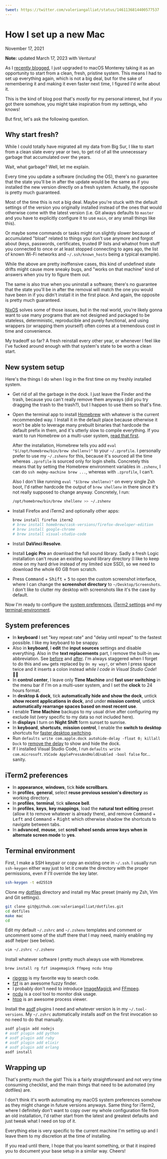 ```yaml
---
tweet: https://twitter.com/valeriangalliat/status/1461136814400577537
---
```


# How I set up a new Mac
November 17, 2021

<div class="note">

**Note:** updated March 17, 2023 with Ventura!

</div>

As I [recently blogged](yearly-hackintosh-upgrade-macos-monterey-with-opencore.html),
I just upgraded to macOS Monterey taking it as an opportunity to start
from a clean, fresh, pristine system. This means I had to set up
everything again, which is not a big deal, but for the sake of
remembering it and making it even faster next time, I figured I'd write
about it.

This is the kind of blog post that's *mostly* for my personal interest,
but if you got there somehow, you might take inspiration from my
settings, who knows!

But first, let's ask the following question.

## Why start fresh?

While I could totally have migrated all my data from Big Sur, I like
to start from a clean slate every year or two, to get rid of all the
unnecessary garbage that accumulated over the years.

Wait, what garbage? Well, let me explain.

Every time you update a software (including the OS), there's no
guarantee that the state you'll be in after the update would be the
same as if you installed the new version directly on a fresh system.
Actually, the opposite is pretty much guaranteed.

Most of the time this is not a big deal. Maybe you're stuck with the
default settings of the version you originally installed instead of
the ones that would otherwise come with the latest version (i.e. Git
always defaults to `master` and you have to explicitly configure it to
use `main`, or any small things like this).

Or maybe some commands or tasks might run slightly slower because of
accumulated "bloat" related to things you don't use anymore and forgot
about (keys, passwords, certificates, trusted IP lists and whatnot
from stuff you connected to once or at least stopped connecting to
ages ago, the list of known Wi-Fi networks and `~/.ssh/known_hosts`
being a typical example).

While the above are pretty inoffensive cases, this kind of undefined
state drifts might cause more sneaky bugs, and "works on that machine"
kind of answers when you try to figure them out.

The same is also true when you uninstall a software; there's no
guarantee that the state you'll be in after the removal will match the
one you would have been in if you didn't install it in the first place.
And again, the opposite is pretty much guaranteed.

[NixOS](https://nixos.org/) solves some of those issues, but in the real
world, you're likely gonna want to use many programs that are not
designed and packaged to be stateless, deterministic, reproducible and
purely functional, and using wrappers (or wrapping them yourself) often
comes at a tremendous cost in time and convenience.

My tradeoff so far? A fresh reinstall every other year, or whenever I
feel like I've fucked around enough with that system's state to be worth
a clean start.

## New system setup

Here's the things I do when I log in the first time on my freshly
installed system.

* Get rid of all the garbage in the dock. I just leave the Finder and
  the trash, because you can't really remove them anyways (did you try
  dragging the trash to the trash?), but I happen to use them so that's
  fine.
* Open the terminal app to install [Homebrew](https://brew.sh/) with
  whatever is the current recommended way. I Install it in the default
  place because otherwise it won't be able to leverage many prebuilt
  binaries that hardcode the default prefix in them, and it's utterly
  slow to compile everything. If you want to run Homebrew on a
  multi-user system, [read that first](homebrew-multi-user.md).

  After the installation, Homebrew tells you add `eval
  "$(/opt/homebrew/bin/brew shellenv)"` to your `~/.zprofile`. I
  personally prefer to use my `~/.zshenv` for this, because it's sourced
  all the time whereas `.zprofile` is sourced only for login shells.
  Concretely this means that by setting the Homebrew environment
  variables in `.zshenv`, I can do `ssh me@my-machine brew ...`, whereas with `.zprofile`, I can't.

  Also I don't like running `eval "$(brew shellenv)"` on every single
  Zsh boot, I'd rather hardcode the output of `brew shellenv` in there
  since it's not really supposed to change anyway. Concretely, I run:

  ```sh
  /opt/homebrew/bin/brew shellenv >> ~/.zshenv
  ```
* Install Firefox and iTerm2 and optionally other apps:

  ```sh
  brew install firefox iterm2
  # brew install homebrew/cask-versions/firefox-developer-edition
  # brew install google-chrome
  # brew install visual-studio-code
  ```
* Install **DaVinci Resolve**.
* Install **Logic Pro** an download the full sound library. Sadly a fresh
  Logic installation can't reuse an existing sound library directory (I
  like to keep mine on my hard drive instead of my limited size SSD), so
  we need to download the whole 60 GB from scratch.
* Press <kbd>Command</kbd> + <kbd>Shift</kbd> + <kbd>5</kbd> to open the
  custom screenshot interface, where I can change the **screenshot
  directory** to `~/Desktop/Screenshots`. I don't like to clutter my
  desktop with screenshots like it's the case by default.

Now I'm ready to configure the [system preferences](#system-preferences),
[iTerm2 settings](#iterm2-settings) and my [terminal-environment](#terminal-environment).

## System preferences

* In **keyboard** I set "key repeat rate" and "delay until repeat" to
  the fastest possible. I like my keyboard to be snappy.
* Also in **keyboard**, I **edit** the **input sources** settings and
  disable everything. Also in the **text replacements** part, I remove
  the built-in `omw` abbreviation. See [before](../../img/2021/11/keyboard-before.png)
  and [after](../../img/2021/11/keyboard-after.png). I'm always
  staggered when I forget to do this and `omw` gets replaced by `On my
  way!`, or when I press space twice and it inserts a colon instead
  *while I code in Visual Studio Code*! 🤦‍♀️
* In **control center**, I leave only **Time Machine** and **fast
  user switching** in the menu bar if I'm on a multi-user system, and I
  set the **clock** to 24 hours format.
* In **desktop & dock**, tick **automatically hide and show the dock**,
  untick **show recent applications in dock**, and under **mission
  control**, untick **automatically rearrange spaces based on most recent use**.
* I enable **Time Machine** backups to my usual drive after configuring
  my exclude list (very specific to my data so not included here).
* In **displays** I turn on **Night Shift** form sunset to sunrise.
* In **keyboard**, **shortcuts**, **mission control**, I enable the
  **switch to desktop** shortcuts for [faster desktop switching](../../2022/05/macos-faster-desktops-dock.md).
* Run `defaults write com.apple.dock autohide-delay -float 0; killall Dock`
  to [remove the delay](../../2022/05/macos-faster-desktops-dock.md) to
  show and hide the dock.
* If I installed Visual Studio Code, I run `defaults write
  com.microsoft.VSCode ApplePressAndHoldEnabled -bool false` for...
  sanity.

## iTerm2 preferences

* In **appearance**, **windows**, tick **hide scrollbars**.
* In **profiles**, **general**, select **reuse previous session's
  directory** as working directory.
* In **profiles**, **terminal**, tick **silence bell**.
* In **profiles**, **keys**, **key mappings**, load the **natural text
  editing** preset (allow it to remove whatever is already there), and
  remove <kbd>Command</kbd> + <kbd>Left</kbd> and <kbd>Command</kbd> +
  <kbd>Right</kbd> which otherwise shadow the shortcuts to navigate
  between tabs.
* In **advanced**, **mouse**, set **scroll wheel sends arrow keys when
  in alternate screen mode** to **yes**.

## Terminal environment

First, I make a SSH keypair or copy an existing one in `~/.ssh`. I
usually run `ssh-keygen` either way just to let it create the directory
with the proper permissions, even if I'll override the key later.

```sh
ssh-keygen -t ed25519
```

Clone my [dotfiles](https://github.com/valeriangalliat/dotfiles)
directory and install my Mac preset (mainly my Zsh, Vim and Git
settings).

```sh
git clone git@github.com:valeriangalliat/dotfiles.git
cd dotfiles
make mac
cd
```

Edit my default `~/.zshrc` and `~/.zshenv` templates and comment or
uncomment some of the stuff there that I may need, mainly enabling my
asdf helper (see below).

```sh
vim ~/.zshrc ~/.zshenv
```

Install whatever software I pretty much always use with Homebrew.

```sh
brew install rg fzf imagemagick ffmpeg ncdu htop
```

* [ripgrep](https://github.com/BurntSushi/ripgrep)
  is my favorite way to search code.
* [fzf](https://github.com/junegunn/fzf) is an awesome fuzzy finder.
* I probably don't need to introduce [ImageMagick](https://imagemagick.org/)
  and [FFmpeg](https://www.ffmpeg.org/).
* [ncdu](https://dev.yorhel.nl/ncdu) is a cool tool to monitor disk usage.
* [htop](https://htop.dev/) is an awesome process viewer.

Install the [asdf](https://github.com/asdf-vm/asdf) plugins I need
and whatever version is in my `~/.tool-versions`. My `~/.zshrc`
automatically installs asdf on the first invocation so no need to do
that manually.

```sh
asdf plugin add nodejs
# asdf plugin add python
# asdf plugin add ruby
# asdf plugin add elixir
# asdf plugin add erlang
asdf install
```

## Wrapping up

That's pretty much the gist! This is a fairly straightforward and not
very time consuming checklist, and the main things that need to be
automated (my dotfiles) are.

I don't think it's worth automating my macOS system preferences somehow
as they might change in future versions anyways. Same thing for iTerm2,
where I definitely don't want to copy over my whole configuration file
from an old installation, I'd rather start from the latest and greatest
defaults and just tweak what I need on top of it.

Everything else is very specific to the current machine I'm setting up
and I leave them to my discretion at the time of installing.

If you read until there, I hope that you learnt something, or that it
inspired you to document your base setup in a similar way. Cheers!
